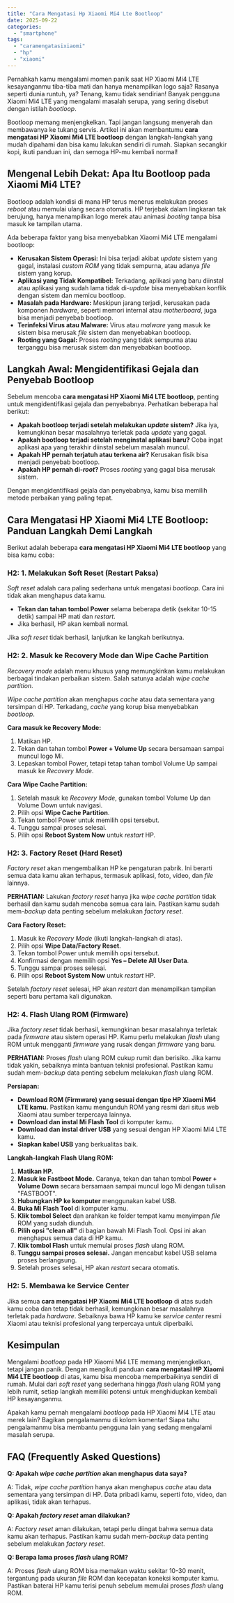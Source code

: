 ```yaml
---
title: "Cara Mengatasi Hp Xiaomi Mi4 Lte Bootloop"
date: 2025-09-22
categories: 
  - "smartphone"
tags: 
  - "caramengatasixiaomi"
  - "hp"
  - "xiaomi"
---
```


Pernahkah kamu mengalami momen panik saat HP Xiaomi Mi4 LTE kesayanganmu tiba-tiba mati dan hanya menampilkan logo saja? Rasanya seperti dunia runtuh, ya? Tenang, kamu tidak sendirian! Banyak pengguna Xiaomi Mi4 LTE yang mengalami masalah serupa, yang sering disebut dengan istilah _bootloop_.

Bootloop memang menjengkelkan. Tapi jangan langsung menyerah dan membawanya ke tukang servis. Artikel ini akan membantumu **cara mengatasi HP Xiaomi Mi4 LTE bootloop** dengan langkah-langkah yang mudah dipahami dan bisa kamu lakukan sendiri di rumah. Siapkan secangkir kopi, ikuti panduan ini, dan semoga HP-mu kembali normal!

## Mengenal Lebih Dekat: Apa Itu Bootloop pada Xiaomi Mi4 LTE?

Bootloop adalah kondisi di mana HP terus menerus melakukan proses _reboot_ atau memulai ulang secara otomatis. HP terjebak dalam lingkaran tak berujung, hanya menampilkan logo merek atau animasi _booting_ tanpa bisa masuk ke tampilan utama.

Ada beberapa faktor yang bisa menyebabkan Xiaomi Mi4 LTE mengalami bootloop:

- **Kerusakan Sistem Operasi:** Ini bisa terjadi akibat _update_ sistem yang gagal, instalasi _custom ROM_ yang tidak sempurna, atau adanya _file_ sistem yang korup.
- **Aplikasi yang Tidak Kompatibel:** Terkadang, aplikasi yang baru diinstal atau aplikasi yang sudah lama tidak di-_update_ bisa menyebabkan konflik dengan sistem dan memicu bootloop.
- **Masalah pada Hardware:** Meskipun jarang terjadi, kerusakan pada komponen _hardware_, seperti memori internal atau _motherboard_, juga bisa menjadi penyebab bootloop.
- **Terinfeksi Virus atau Malware:** Virus atau _malware_ yang masuk ke sistem bisa merusak _file_ sistem dan menyebabkan bootloop.
- **Rooting yang Gagal:** Proses _rooting_ yang tidak sempurna atau terganggu bisa merusak sistem dan menyebabkan bootloop.

## Langkah Awal: Mengidentifikasi Gejala dan Penyebab Bootloop

Sebelum mencoba **cara mengatasi HP Xiaomi Mi4 LTE bootloop**, penting untuk mengidentifikasi gejala dan penyebabnya. Perhatikan beberapa hal berikut:

- **Apakah bootloop terjadi setelah melakukan _update_ sistem?** Jika iya, kemungkinan besar masalahnya terletak pada _update_ yang gagal.
- **Apakah bootloop terjadi setelah menginstal aplikasi baru?** Coba ingat aplikasi apa yang terakhir diinstal sebelum masalah muncul.
- **Apakah HP pernah terjatuh atau terkena air?** Kerusakan fisik bisa menjadi penyebab bootloop.
- **Apakah HP pernah di-_root_?** Proses _rooting_ yang gagal bisa merusak sistem.

Dengan mengidentifikasi gejala dan penyebabnya, kamu bisa memilih metode perbaikan yang paling tepat.

## Cara Mengatasi HP Xiaomi Mi4 LTE Bootloop: Panduan Langkah Demi Langkah

Berikut adalah beberapa **cara mengatasi HP Xiaomi Mi4 LTE bootloop** yang bisa kamu coba:

### H2: 1. Melakukan Soft Reset (Restart Paksa)

_Soft reset_ adalah cara paling sederhana untuk mengatasi _bootloop_. Cara ini tidak akan menghapus data kamu.

- **Tekan dan tahan tombol Power** selama beberapa detik (sekitar 10-15 detik) sampai HP mati dan _restart_.
- Jika berhasil, HP akan kembali normal.

Jika _soft reset_ tidak berhasil, lanjutkan ke langkah berikutnya.

### H2: 2. Masuk ke Recovery Mode dan Wipe Cache Partition

_Recovery mode_ adalah menu khusus yang memungkinkan kamu melakukan berbagai tindakan perbaikan sistem. Salah satunya adalah _wipe cache partition_.

_Wipe cache partition_ akan menghapus _cache_ atau data sementara yang tersimpan di HP. Terkadang, _cache_ yang korup bisa menyebabkan _bootloop_.

**Cara masuk ke Recovery Mode:**

1. Matikan HP.
2. Tekan dan tahan tombol **Power + Volume Up** secara bersamaan sampai muncul logo Mi.
3. Lepaskan tombol Power, tetapi tetap tahan tombol Volume Up sampai masuk ke _Recovery Mode_.

**Cara Wipe Cache Partition:**

1. Setelah masuk ke _Recovery Mode_, gunakan tombol Volume Up dan Volume Down untuk navigasi.
2. Pilih opsi **Wipe Cache Partition**.
3. Tekan tombol Power untuk memilih opsi tersebut.
4. Tunggu sampai proses selesai.
5. Pilih opsi **Reboot System Now** untuk _restart_ HP.

### H2: 3. Factory Reset (Hard Reset)

_Factory reset_ akan mengembalikan HP ke pengaturan pabrik. Ini berarti semua data kamu akan terhapus, termasuk aplikasi, foto, video, dan _file_ lainnya.

**PERHATIAN:** Lakukan _factory reset_ hanya jika _wipe cache partition_ tidak berhasil dan kamu sudah mencoba semua cara lain. Pastikan kamu sudah mem-_backup_ data penting sebelum melakukan _factory reset_.

**Cara Factory Reset:**

1. Masuk ke _Recovery Mode_ (ikuti langkah-langkah di atas).
2. Pilih opsi **Wipe Data/Factory Reset**.
3. Tekan tombol Power untuk memilih opsi tersebut.
4. Konfirmasi dengan memilih opsi **Yes – Delete All User Data**.
5. Tunggu sampai proses selesai.
6. Pilih opsi **Reboot System Now** untuk _restart_ HP.

Setelah _factory reset_ selesai, HP akan _restart_ dan menampilkan tampilan seperti baru pertama kali digunakan.

### H2: 4. Flash Ulang ROM (Firmware)

Jika _factory reset_ tidak berhasil, kemungkinan besar masalahnya terletak pada _firmware_ atau sistem operasi HP. Kamu perlu melakukan _flash_ ulang ROM untuk mengganti _firmware_ yang rusak dengan _firmware_ yang baru.

**PERHATIAN:** Proses _flash_ ulang ROM cukup rumit dan berisiko. Jika kamu tidak yakin, sebaiknya minta bantuan teknisi profesional. Pastikan kamu sudah mem-_backup_ data penting sebelum melakukan _flash_ ulang ROM.

**Persiapan:**

- **Download ROM (Firmware) yang sesuai dengan tipe HP Xiaomi Mi4 LTE kamu.** Pastikan kamu mengunduh ROM yang resmi dari situs web Xiaomi atau sumber terpercaya lainnya.
- **Download dan instal Mi Flash Tool** di komputer kamu.
- **Download dan instal driver USB** yang sesuai dengan HP Xiaomi Mi4 LTE kamu.
- **Siapkan kabel USB** yang berkualitas baik.

**Langkah-langkah Flash Ulang ROM:**

1. **Matikan HP.**
2. **Masuk ke Fastboot Mode.** Caranya, tekan dan tahan tombol **Power + Volume Down** secara bersamaan sampai muncul logo Mi dengan tulisan "FASTBOOT".
3. **Hubungkan HP ke komputer** menggunakan kabel USB.
4. **Buka Mi Flash Tool** di komputer kamu.
5. **Klik tombol Select** dan arahkan ke folder tempat kamu menyimpan _file_ ROM yang sudah diunduh.
6. **Pilih opsi "clean all"** di bagian bawah Mi Flash Tool. Opsi ini akan menghapus semua data di HP kamu.
7. **Klik tombol Flash** untuk memulai proses _flash_ ulang ROM.
8. **Tunggu sampai proses selesai.** Jangan mencabut kabel USB selama proses berlangsung.
9. Setelah proses selesai, HP akan _restart_ secara otomatis.

### H2: 5. Membawa ke Service Center

Jika semua **cara mengatasi HP Xiaomi Mi4 LTE bootloop** di atas sudah kamu coba dan tetap tidak berhasil, kemungkinan besar masalahnya terletak pada _hardware_. Sebaiknya bawa HP kamu ke _service center_ resmi Xiaomi atau teknisi profesional yang terpercaya untuk diperbaiki.

## Kesimpulan

Mengalami _bootloop_ pada HP Xiaomi Mi4 LTE memang menjengkelkan, tetapi jangan panik. Dengan mengikuti panduan **cara mengatasi HP Xiaomi Mi4 LTE bootloop** di atas, kamu bisa mencoba memperbaikinya sendiri di rumah. Mulai dari _soft reset_ yang sederhana hingga _flash_ ulang ROM yang lebih rumit, setiap langkah memiliki potensi untuk menghidupkan kembali HP kesayanganmu.

Apakah kamu pernah mengalami _bootloop_ pada HP Xiaomi Mi4 LTE atau merek lain? Bagikan pengalamanmu di kolom komentar! Siapa tahu pengalamanmu bisa membantu pengguna lain yang sedang mengalami masalah serupa.

## FAQ (Frequently Asked Questions)

**Q: Apakah _wipe cache partition_ akan menghapus data saya?**

A: Tidak, _wipe cache partition_ hanya akan menghapus _cache_ atau data sementara yang tersimpan di HP. Data pribadi kamu, seperti foto, video, dan aplikasi, tidak akan terhapus.

**Q: Apakah _factory reset_ aman dilakukan?**

A: _Factory reset_ aman dilakukan, tetapi perlu diingat bahwa semua data kamu akan terhapus. Pastikan kamu sudah mem-_backup_ data penting sebelum melakukan _factory reset_.

**Q: Berapa lama proses _flash_ ulang ROM?**

A: Proses _flash_ ulang ROM bisa memakan waktu sekitar 10-30 menit, tergantung pada ukuran _file_ ROM dan kecepatan koneksi komputer kamu. Pastikan baterai HP kamu terisi penuh sebelum memulai proses _flash_ ulang ROM.
